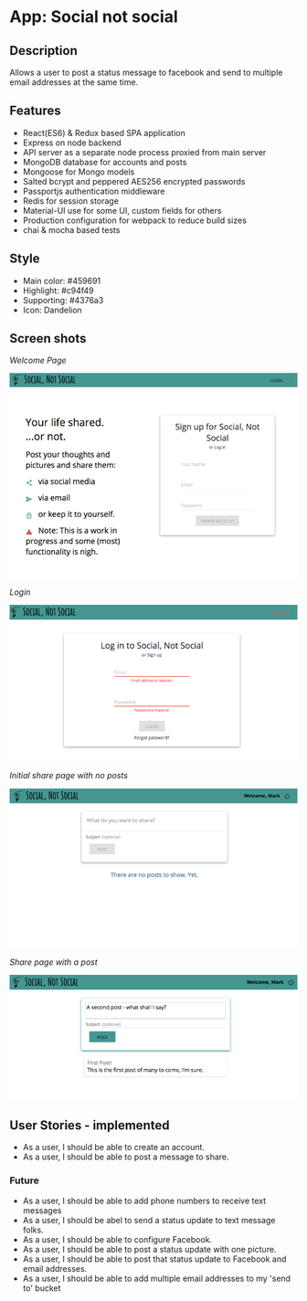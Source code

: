# App: Social not social
## Description
Allows a user to post a status message to facebook and send to multiple email addresses at the same time.

## Features
* React(ES6) & Redux based SPA application
* Express on node backend
* API server as a separate node process proxied from main server
* MongoDB database for accounts and posts
* Mongoose for Mongo models
* Salted bcrypt and peppered AES256 encrypted passwords
* Passportjs authentication middleware
* Redis for session storage
* Material-UI use for some UI, custom fields for others
* Production configuration for webpack to reduce build sizes
* chai & mocha based tests

## Style
* Main color: #459691
* Highlight: #c94f49
* Supporting: #4376a3
* Icon: Dandelion

## Screen shots
*Welcome Page*

![Welcome](https://github.com/mdfw/socialnotsocial/blob/master/readme/welcomePage.png "Welcome Page")

*Login*

![Login](https://github.com/mdfw/socialnotsocial/blob/master/readme/login.png "Login")

*Initial share page with no posts*

![initial](https://github.com/mdfw/socialnotsocial/blob/master/readme/IntialShare.png "Initial share page with no posts")

*Share page with a post*

![Share with posts](https://github.com/mdfw/socialnotsocial/blob/master/readme/shareWithPosts.png "Share page with a post")


## User Stories - implemented
* As a user, I should be able to create an account.
* As a user, I should be able to post a message to share.

### Future
* As a user, I should be able to add phone numbers to receive text messages
* As a user, I should be abel to send a status update to text message folks.
* As a user, I should be able to configure Facebook.
* As a user, I should be able to post a status update with one picture.
* As a user, I should be able to post that status update to Facebook and email addresses.
* As a user, I should be able to add multiple email addresses to my 'send to' bucket


